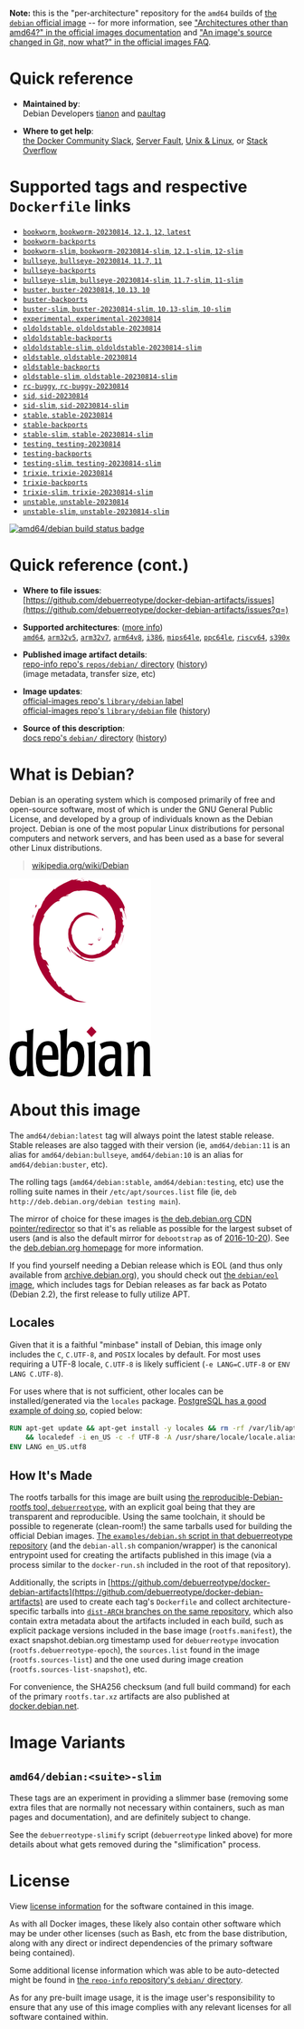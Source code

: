 <!--

********************************************************************************

WARNING:

    DO NOT EDIT "debian/README.md"

    IT IS AUTO-GENERATED

    (from the other files in "debian/" combined with a set of templates)

********************************************************************************

-->

**Note:** this is the "per-architecture" repository for the `amd64` builds of [the `debian` official image](https://hub.docker.com/_/debian) -- for more information, see ["Architectures other than amd64?" in the official images documentation](https://github.com/docker-library/official-images#architectures-other-than-amd64) and ["An image's source changed in Git, now what?" in the official images FAQ](https://github.com/docker-library/faq#an-images-source-changed-in-git-now-what).

# Quick reference

-	**Maintained by**:  
	Debian Developers [tianon](https://qa.debian.org/developer.php?login=tianon) and [paultag](https://qa.debian.org/developer.php?login=paultag)

-	**Where to get help**:  
	[the Docker Community Slack](https://dockr.ly/comm-slack), [Server Fault](https://serverfault.com/help/on-topic), [Unix & Linux](https://unix.stackexchange.com/help/on-topic), or [Stack Overflow](https://stackoverflow.com/help/on-topic)

# Supported tags and respective `Dockerfile` links

-	[`bookworm`, `bookworm-20230814`, `12.1`, `12`, `latest`](https://github.com/debuerreotype/docker-debian-artifacts/blob/e5a19296731859d07765b6ae79aca17954f82b17/bookworm/Dockerfile)
-	[`bookworm-backports`](https://github.com/debuerreotype/docker-debian-artifacts/blob/e5a19296731859d07765b6ae79aca17954f82b17/bookworm/backports/Dockerfile)
-	[`bookworm-slim`, `bookworm-20230814-slim`, `12.1-slim`, `12-slim`](https://github.com/debuerreotype/docker-debian-artifacts/blob/e5a19296731859d07765b6ae79aca17954f82b17/bookworm/slim/Dockerfile)
-	[`bullseye`, `bullseye-20230814`, `11.7`, `11`](https://github.com/debuerreotype/docker-debian-artifacts/blob/e5a19296731859d07765b6ae79aca17954f82b17/bullseye/Dockerfile)
-	[`bullseye-backports`](https://github.com/debuerreotype/docker-debian-artifacts/blob/e5a19296731859d07765b6ae79aca17954f82b17/bullseye/backports/Dockerfile)
-	[`bullseye-slim`, `bullseye-20230814-slim`, `11.7-slim`, `11-slim`](https://github.com/debuerreotype/docker-debian-artifacts/blob/e5a19296731859d07765b6ae79aca17954f82b17/bullseye/slim/Dockerfile)
-	[`buster`, `buster-20230814`, `10.13`, `10`](https://github.com/debuerreotype/docker-debian-artifacts/blob/e5a19296731859d07765b6ae79aca17954f82b17/buster/Dockerfile)
-	[`buster-backports`](https://github.com/debuerreotype/docker-debian-artifacts/blob/e5a19296731859d07765b6ae79aca17954f82b17/buster/backports/Dockerfile)
-	[`buster-slim`, `buster-20230814-slim`, `10.13-slim`, `10-slim`](https://github.com/debuerreotype/docker-debian-artifacts/blob/e5a19296731859d07765b6ae79aca17954f82b17/buster/slim/Dockerfile)
-	[`experimental`, `experimental-20230814`](https://github.com/debuerreotype/docker-debian-artifacts/blob/e5a19296731859d07765b6ae79aca17954f82b17/experimental/Dockerfile)
-	[`oldoldstable`, `oldoldstable-20230814`](https://github.com/debuerreotype/docker-debian-artifacts/blob/e5a19296731859d07765b6ae79aca17954f82b17/oldoldstable/Dockerfile)
-	[`oldoldstable-backports`](https://github.com/debuerreotype/docker-debian-artifacts/blob/e5a19296731859d07765b6ae79aca17954f82b17/oldoldstable/backports/Dockerfile)
-	[`oldoldstable-slim`, `oldoldstable-20230814-slim`](https://github.com/debuerreotype/docker-debian-artifacts/blob/e5a19296731859d07765b6ae79aca17954f82b17/oldoldstable/slim/Dockerfile)
-	[`oldstable`, `oldstable-20230814`](https://github.com/debuerreotype/docker-debian-artifacts/blob/e5a19296731859d07765b6ae79aca17954f82b17/oldstable/Dockerfile)
-	[`oldstable-backports`](https://github.com/debuerreotype/docker-debian-artifacts/blob/e5a19296731859d07765b6ae79aca17954f82b17/oldstable/backports/Dockerfile)
-	[`oldstable-slim`, `oldstable-20230814-slim`](https://github.com/debuerreotype/docker-debian-artifacts/blob/e5a19296731859d07765b6ae79aca17954f82b17/oldstable/slim/Dockerfile)
-	[`rc-buggy`, `rc-buggy-20230814`](https://github.com/debuerreotype/docker-debian-artifacts/blob/e5a19296731859d07765b6ae79aca17954f82b17/rc-buggy/Dockerfile)
-	[`sid`, `sid-20230814`](https://github.com/debuerreotype/docker-debian-artifacts/blob/e5a19296731859d07765b6ae79aca17954f82b17/sid/Dockerfile)
-	[`sid-slim`, `sid-20230814-slim`](https://github.com/debuerreotype/docker-debian-artifacts/blob/e5a19296731859d07765b6ae79aca17954f82b17/sid/slim/Dockerfile)
-	[`stable`, `stable-20230814`](https://github.com/debuerreotype/docker-debian-artifacts/blob/e5a19296731859d07765b6ae79aca17954f82b17/stable/Dockerfile)
-	[`stable-backports`](https://github.com/debuerreotype/docker-debian-artifacts/blob/e5a19296731859d07765b6ae79aca17954f82b17/stable/backports/Dockerfile)
-	[`stable-slim`, `stable-20230814-slim`](https://github.com/debuerreotype/docker-debian-artifacts/blob/e5a19296731859d07765b6ae79aca17954f82b17/stable/slim/Dockerfile)
-	[`testing`, `testing-20230814`](https://github.com/debuerreotype/docker-debian-artifacts/blob/e5a19296731859d07765b6ae79aca17954f82b17/testing/Dockerfile)
-	[`testing-backports`](https://github.com/debuerreotype/docker-debian-artifacts/blob/e5a19296731859d07765b6ae79aca17954f82b17/testing/backports/Dockerfile)
-	[`testing-slim`, `testing-20230814-slim`](https://github.com/debuerreotype/docker-debian-artifacts/blob/e5a19296731859d07765b6ae79aca17954f82b17/testing/slim/Dockerfile)
-	[`trixie`, `trixie-20230814`](https://github.com/debuerreotype/docker-debian-artifacts/blob/e5a19296731859d07765b6ae79aca17954f82b17/trixie/Dockerfile)
-	[`trixie-backports`](https://github.com/debuerreotype/docker-debian-artifacts/blob/e5a19296731859d07765b6ae79aca17954f82b17/trixie/backports/Dockerfile)
-	[`trixie-slim`, `trixie-20230814-slim`](https://github.com/debuerreotype/docker-debian-artifacts/blob/e5a19296731859d07765b6ae79aca17954f82b17/trixie/slim/Dockerfile)
-	[`unstable`, `unstable-20230814`](https://github.com/debuerreotype/docker-debian-artifacts/blob/e5a19296731859d07765b6ae79aca17954f82b17/unstable/Dockerfile)
-	[`unstable-slim`, `unstable-20230814-slim`](https://github.com/debuerreotype/docker-debian-artifacts/blob/e5a19296731859d07765b6ae79aca17954f82b17/unstable/slim/Dockerfile)

[![amd64/debian build status badge](https://img.shields.io/jenkins/s/https/doi-janky.infosiftr.net/job/multiarch/job/amd64/job/debian.svg?label=amd64/debian%20%20build%20job)](https://doi-janky.infosiftr.net/job/multiarch/job/amd64/job/debian/)

# Quick reference (cont.)

-	**Where to file issues**:  
	[https://github.com/debuerreotype/docker-debian-artifacts/issues](https://github.com/debuerreotype/docker-debian-artifacts/issues?q=)

-	**Supported architectures**: ([more info](https://github.com/docker-library/official-images#architectures-other-than-amd64))  
	[`amd64`](https://hub.docker.com/r/amd64/debian/), [`arm32v5`](https://hub.docker.com/r/arm32v5/debian/), [`arm32v7`](https://hub.docker.com/r/arm32v7/debian/), [`arm64v8`](https://hub.docker.com/r/arm64v8/debian/), [`i386`](https://hub.docker.com/r/i386/debian/), [`mips64le`](https://hub.docker.com/r/mips64le/debian/), [`ppc64le`](https://hub.docker.com/r/ppc64le/debian/), [`riscv64`](https://hub.docker.com/r/riscv64/debian/), [`s390x`](https://hub.docker.com/r/s390x/debian/)

-	**Published image artifact details**:  
	[repo-info repo's `repos/debian/` directory](https://github.com/docker-library/repo-info/blob/master/repos/debian) ([history](https://github.com/docker-library/repo-info/commits/master/repos/debian))  
	(image metadata, transfer size, etc)

-	**Image updates**:  
	[official-images repo's `library/debian` label](https://github.com/docker-library/official-images/issues?q=label%3Alibrary%2Fdebian)  
	[official-images repo's `library/debian` file](https://github.com/docker-library/official-images/blob/master/library/debian) ([history](https://github.com/docker-library/official-images/commits/master/library/debian))

-	**Source of this description**:  
	[docs repo's `debian/` directory](https://github.com/docker-library/docs/tree/master/debian) ([history](https://github.com/docker-library/docs/commits/master/debian))

# What is Debian?

Debian is an operating system which is composed primarily of free and open-source software, most of which is under the GNU General Public License, and developed by a group of individuals known as the Debian project. Debian is one of the most popular Linux distributions for personal computers and network servers, and has been used as a base for several other Linux distributions.

> [wikipedia.org/wiki/Debian](https://en.wikipedia.org/wiki/Debian)

![logo](https://raw.githubusercontent.com/docker-library/docs/b449be7df57e9ed9086bb5821bfb5d6cdc5d67a4/debian/logo.png)

# About this image

The `amd64/debian:latest` tag will always point the latest stable release. Stable releases are also tagged with their version (ie, `amd64/debian:11` is an alias for `amd64/debian:bullseye`, `amd64/debian:10` is an alias for `amd64/debian:buster`, etc).

The rolling tags (`amd64/debian:stable`, `amd64/debian:testing`, etc) use the rolling suite names in their `/etc/apt/sources.list` file (ie, `deb http://deb.debian.org/debian testing main`).

The mirror of choice for these images is [the deb.debian.org CDN pointer/redirector](https://deb.debian.org) so that it's as reliable as possible for the largest subset of users (and is also the default mirror for `debootstrap` as of [2016-10-20](https://anonscm.debian.org/cgit/d-i/debootstrap.git/commit/?id=9e8bc60ad1ccf3a25ce7890526b70059f3e770de)). See the [deb.debian.org homepage](https://deb.debian.org) for more information.

If you find yourself needing a Debian release which is EOL (and thus only available from [archive.debian.org](http://archive.debian.org)), you should check out [the `debian/eol` image](https://hub.docker.com/r/debian/eol/), which includes tags for Debian releases as far back as Potato (Debian 2.2), the first release to fully utilize APT.

## Locales

Given that it is a faithful "minbase" install of Debian, this image only includes the `C`, `C.UTF-8`, and `POSIX` locales by default. For most uses requiring a UTF-8 locale, `C.UTF-8` is likely sufficient (`-e LANG=C.UTF-8` or `ENV LANG C.UTF-8`).

For uses where that is not sufficient, other locales can be installed/generated via the `locales` package. [PostgreSQL has a good example of doing so](https://github.com/docker-library/postgres/blob/69bc540ecfffecce72d49fa7e4a46680350037f9/9.6/Dockerfile#L21-L24), copied below:

```dockerfile
RUN apt-get update && apt-get install -y locales && rm -rf /var/lib/apt/lists/* \
	&& localedef -i en_US -c -f UTF-8 -A /usr/share/locale/locale.alias en_US.UTF-8
ENV LANG en_US.utf8
```

## How It's Made

The rootfs tarballs for this image are built using [the reproducible-Debian-rootfs tool, `debuerreotype`](https://github.com/debuerreotype/debuerreotype), with an explicit goal being that they are transparent and reproducible. Using the same toolchain, it should be possible to regenerate (clean-room!) the same tarballs used for building the official Debian images. [The `examples/debian.sh` script in that debuerreotype repository](https://github.com/debuerreotype/debuerreotype/blob/master/examples/debian.sh) (and the `debian-all.sh` companion/wrapper) is the canonical entrypoint used for creating the artifacts published in this image (via a process similar to the `docker-run.sh` included in the root of that repository).

Additionally, the scripts in [https://github.com/debuerreotype/docker-debian-artifacts](https://github.com/debuerreotype/docker-debian-artifacts) are used to create each tag's `Dockerfile` and collect architecture-specific tarballs into [`dist-ARCH` branches on the same repository](https://github.com/debuerreotype/docker-debian-artifacts/branches), which also contain extra metadata about the artifacts included in each build, such as explicit package versions included in the base image (`rootfs.manifest`), the exact snapshot.debian.org timestamp used for `debuerreotype` invocation (`rootfs.debuerreotype-epoch`), the `sources.list` found in the image (`rootfs.sources-list`) and the one used during image creation (`rootfs.sources-list-snapshot`), etc.

For convenience, the SHA256 checksum (and full build command) for each of the primary `rootfs.tar.xz` artifacts are also published at [docker.debian.net](https://docker.debian.net/).

# Image Variants

## `amd64/debian:<suite>-slim`

These tags are an experiment in providing a slimmer base (removing some extra files that are normally not necessary within containers, such as man pages and documentation), and are definitely subject to change.

See the `debuerreotype-slimify` script (`debuerreotype` linked above) for more details about what gets removed during the "slimification" process.

# License

View [license information](https://www.debian.org/social_contract#guidelines) for the software contained in this image.

As with all Docker images, these likely also contain other software which may be under other licenses (such as Bash, etc from the base distribution, along with any direct or indirect dependencies of the primary software being contained).

Some additional license information which was able to be auto-detected might be found in [the `repo-info` repository's `debian/` directory](https://github.com/docker-library/repo-info/tree/master/repos/debian).

As for any pre-built image usage, it is the image user's responsibility to ensure that any use of this image complies with any relevant licenses for all software contained within.
